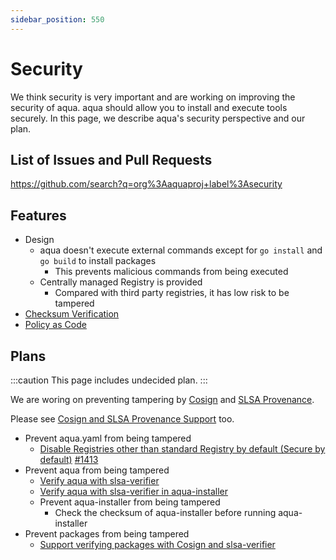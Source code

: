 ```yaml
---
sidebar_position: 550
---
```


# Security

We think security is very important and are working on improving the security of aqua.
aqua should allow you to install and execute tools securely.
In this page, we describe aqua's security perspective and our plan.

## List of Issues and Pull Requests

https://github.com/search?q=org%3Aaquaproj+label%3Asecurity

## Features

* Design
  * aqua doesn't execute external commands except for `go install` and `go build` to install packages
    * This prevents malicious commands from being executed
  * Centrally managed Registry is provided
    * Compared with third party registries, it has low risk to be tampered
* [Checksum Verification](/docs/reference/checksum/)
* [Policy as Code](/docs/tutorial-extras/policy-as-code/)

## Plans

:::caution
This page includes undecided plan.
:::

We are woring on preventing tampering by [Cosign](https://docs.sigstore.dev/cosign/overview) and [SLSA Provenance](https://slsa.dev/provenance/v0.2).

Please see [Cosign and SLSA Provenance Support](/docs/reference/cosign-slsa) too.

* Prevent aqua.yaml from being tampered
  * [Disable Registries other than standard Registry by default (Secure by default)](https://github.com/aquaproj/aqua/issues/1404) [#1413](https://github.com/aquaproj/aqua/pull/1413)
* Prevent aqua from being tampered
  * [Verify aqua with slsa-verifier](https://github.com/aquaproj/aqua/pull/1454)
  * [Verify aqua with slsa-verifier in aqua-installer](https://github.com/aquaproj/aqua-installer/pull/277)
  * Prevent aqua-installer from being tampered
    * Check the checksum of aqua-installer before running aqua-installer
* Prevent packages from being tampered
  * [Support verifying packages with Cosign and slsa-verifier](https://github.com/aquaproj/aqua/pull/1454)
